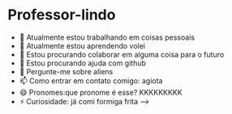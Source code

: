 # Professor-lindo


- 🔭 Atualmente estou trabalhando em coisas pessoais
- 🌱 Atualmente estou aprendendo volei
- 👯 Estou procurando colaborar em alguma coisa para o futuro
- 🤔 Estou procurando ajuda com github
- 💬 Pergunte-me sobre aliens
- 📫 Como entrar em contato comigo: agiota
- 😄 Pronomes:que pronome é esse? KKKKKKKKK
- ⚡ Curiosidade: já comi formiga frita 
-->
